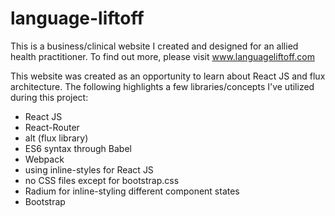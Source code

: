 # language-liftoff
This is a business/clinical website I created and designed for an allied health practitioner. To find out more, please visit www.languageliftoff.com

This website was created as an opportunity to learn about React JS and flux architecture. The following highlights a few libraries/concepts I've utilized during this project: 
* React JS
* React-Router
* alt (flux library)
* ES6 syntax through Babel
* Webpack
* using inline-styles for React JS
* no CSS files except for bootstrap.css
* Radium for inline-styling different component states
* Bootstrap
